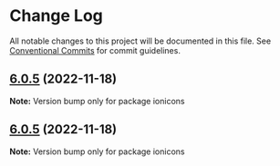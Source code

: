 # Change Log

All notable changes to this project will be documented in this file.
See [Conventional Commits](https://conventionalcommits.org) for commit guidelines.

## [6.0.5](https://github.com/ionic-team/ionicons/compare/v6.0.4...v6.0.5) (2022-11-18)

**Note:** Version bump only for package ionicons





## [6.0.5](https://github.com/ionic-team/ionicons/compare/v6.0.4...v6.0.5) (2022-11-18)

**Note:** Version bump only for package ionicons
